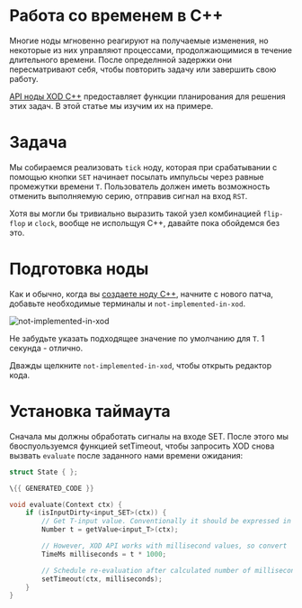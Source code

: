 # Работа со временем в C++

Многие ноды мгновенно реагируют на получаемые изменения, но некоторые из них управляют процессами, продолжающимися в течение длительного времени. После определнной задержки они пересматривают себя, чтобы повторить задачу или завершить свою работу.

[API ноды XOD C++](https://github.com/bgoncharov/xod-docs/blob/master/docs/reference/node-cpp-api) предоставляет функции планирования для решения этих задач. В этой статье мы изучим их на примере.

# Задача

Мы собираемся реализовать `tick` ноду, которая при срабатывании с помощью кнопки `SET` начинает посылать импульсы через равные промежутки времени `T`. Пользователь должен иметь возможность отменить выполняемую серию, отправив сигнал на вход `RST`.

Хотя вы могли бы тривиально выразить такой узел комбинацией `flip-flop` и `clock`, вообще не испольщуя C++, давайте пока обойдемся без это.

# Подготовка ноды

Как и обычно, когда вы [создаете ноду C++](https://github.com/bgoncharov/xod-docs/blob/master/docs/guide/nodes-for-xod-in-cpp), начните с нового патча, добавьте необходимые терминалы и `not-implemented-in-xod`.

![not-implemented-in-xod](https://github.com/bgoncharov/xod-docs/blob/master/docs/guide/cpp-time/outline.patch.png)

Не забудьте указать подходящее значение по умолчанию для `T`. 1 секунда - отлично.

Дважды щелкните `not-implemented-in-xod`, чтобы открыть редактор кода.

# Установка таймаута

Сначала мы должны обработать сигналы на входе SET. После этого мы бвоспуользуемся функцией setTimeout, чтобы запросить XOD снова вызвать `evaluate` после заданного нами времени ожидания:

```c++
struct State { };

\{{ GENERATED_CODE }}

void evaluate(Context ctx) {
    if (isInputDirty<input_SET>(ctx)) {
        // Get T-input value. Conventionally it should be expressed in seconds
        Number t = getValue<input_T>(ctx);

        // However, XOD API works with millisecond values, so convert
        TimeMs milliseconds = t * 1000;

        // Schedule re-evaluation after calculated number of milliseconds
        setTimeout(ctx, milliseconds);
    }
}
```